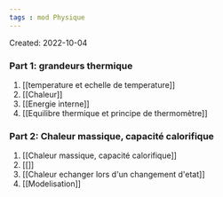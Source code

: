 ```yaml
---
tags : mod Physique
---
```

Created: 2022-10-04 

### Part 1: **grandeurs thermique** 
1. [[temperature et echelle de temperature]]  
2. [[Chaleur]] 
3. [[Energie interne]] 
4. [[Equilibre thermique et principe de thermomètre]] 

### Part 2: **Chaleur massique, capacité calorifique** 
1. [[Chaleur massique, capacité calorifique]]  
2. [[]]
3. [[Chaleur echanger lors d'un changement d'etat]] 
4. [[Modelisation]] 

